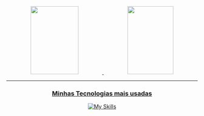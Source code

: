 
<div align="center">
  <a href="https://github.com/rafaballerini">
  <img height="180em" width="50%" src= "https://github-readme-stats.vercel.app/api?username=GuileMuller&show_icons=true&theme=radical"/>
  <img height="180em" width="49%" src="https://github-readme-stats.vercel.app/api/top-langs/?username=GuileMuller&layout=compact&langs_count=7&theme=radical"/>
</div>

--------------------------------------------------------------------
<div align="center">
<h3> Minhas Tecnologias mais usadas </h3>

 [![My Skills](https://skillicons.dev/icons?i=html,css,js)](https://skillicons.dev)
</div>
